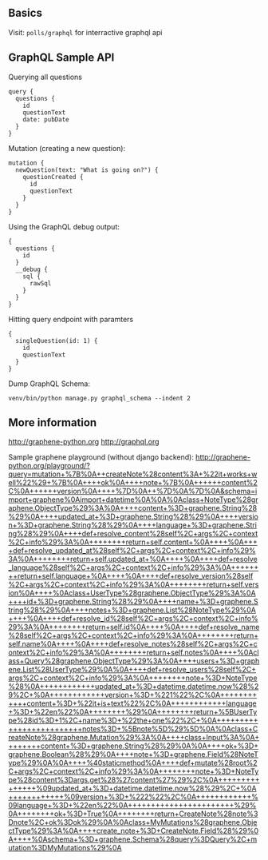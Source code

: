 ## Basics

Visit: `polls/graphql` for interractive graphql api


## GraphQL Sample API

Querying all questions
```
query {
  questions {
    id
    questionText
    date: pubDate
  }
}
```

Mutation (creating a new question):
```
mutation {
  newQuestion(text: "What is going on?") {
    questionCreated {
      id
      questionText
    }
  }
}
```

Using the GraphQL debug output:
```
{
  questions {
    id
  }
  __debug {
    sql {
      rawSql
    }
  }
}
```

Hitting query endpoint with paramters
```
{
  singleQuestion(id: 1) {
    id
    questionText
  }
}
```

Dump GraphQL Schema:
```
venv/bin/python manage.py graphql_schema --indent 2
```


## More information
http://graphene-python.org
http://graphql.org


Sample graphene playground (without django backend):
http://graphene-python.org/playground/?query=mutation+%7B%0A++createNote%28content%3A+%22it+works+well%22%29+%7B%0A++++ok%0A++++note+%7B%0A++++++content%2C%0A++++++version%0A++++%7D%0A++%7D%0A%7D%0A&schema=import+graphene%0Aimport+datetime%0A%0A%0Aclass+NoteType%28graphene.ObjectType%29%3A%0A++++content+%3D+graphene.String%28%29%0A++++updated_at+%3D+graphene.String%28%29%0A++++version+%3D+graphene.String%28%29%0A++++language+%3D+graphene.String%28%29%0A++++def+resolve_content%28self%2C+args%2C+context%2C+info%29%3A%0A++++++++return+self.content+%0A++++%0A++++def+resolve_updated_at%28self%2C+args%2C+context%2C+info%29%3A%0A++++++++return+self.updated_at+%0A++++%0A++++def+resolve_language%28self%2C+args%2C+context%2C+info%29%3A%0A++++++++return+self.language+%0A++++%0A++++def+resolve_version%28self%2C+args%2C+context%2C+info%29%3A%0A++++++++return+self.version%0A++++%0Aclass+UserType%28graphene.ObjectType%29%3A%0A++++id+%3D+graphene.String%28%29%0A++++name+%3D+graphene.String%28%29%0A++++notes+%3D+graphene.List%28NoteType%29%0A++++%0A++++def+resolve_id%28self%2C+args%2C+context%2C+info%29%3A%0A++++++++return+self.id%0A++++%0A++++def+resolve_name%28self%2C+args%2C+context%2C+info%29%3A%0A++++++++return+self.name%0A++++%0A++++def+resolve_notes%28self%2C+args%2C+context%2C+info%29%3A%0A++++++++return+self.notes%0A++++%0Aclass+Query%28graphene.ObjectType%29%3A%0A++++users+%3D+graphene.List%28UserType%29%0A%0A++++def+resolve_users%28self%2C+args%2C+context%2C+info%29%3A%0A++++++++note+%3D+NoteType%28%0A++++++++++++updated_at+%3D+datetime.datetime.now%28%29%2C+%0A++++++++++++version+%3D+%221%22%2C%0A++++++++++++content+%3D+%22it+is+text%22%2C%0A++++++++++++language+%3D+%22en%22%0A++++++++%29%0A++++++++return+%5BUserType%28id%3D+1%2C+name%3D+%22the+one%22%2C+%0A+++++++++++++++++++++++++notes%3D+%5Bnote%5D%29%5D%0A%0Aclass+CreateNote%28graphene.Mutation%29%3A%0A++++class+Input%3A%0A++++++++content+%3D+graphene.String%28%29%0A%0A++++ok+%3D+graphene.Boolean%28%29%0A++++note+%3D+graphene.Field%28NoteType%29%0A%0A++++%40staticmethod%0A++++def+mutate%28root%2C+args%2C+context%2C+info%29%3A%0A++++++++note+%3D+NoteType%28content%3Dargs.get%28%27content%27%29%2C%0A+++++++++++++++%09updated_at+%3D+datetime.datetime.now%28%29%2C+%0A++++++++++++%09version+%3D+%222%22%2C%0A++++++++++++%09language+%3D+%22en%22%0A+++++++++++++++++++++++%29%0A++++++++ok+%3D+True%0A++++++++return+CreateNote%28note%3Dnote%2C+ok%3Dok%29%0A%0Aclass+MyMutations%28graphene.ObjectType%29%3A%0A++++create_note+%3D+CreateNote.Field%28%29%0A++++%0Aschema+%3D+graphene.Schema%28query%3DQuery%2C+mutation%3DMyMutations%29%0A
